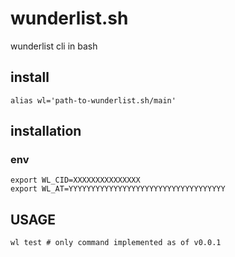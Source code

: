 # wunderlist.sh

wunderlist cli in bash

## install

```
alias wl='path-to-wunderlist.sh/main'
```

## installation

### env

```
export WL_CID=XXXXXXXXXXXXXXX
export WL_AT=YYYYYYYYYYYYYYYYYYYYYYYYYYYYYYYYYYY
```

## USAGE

```
wl test # only command implemented as of v0.0.1
```
